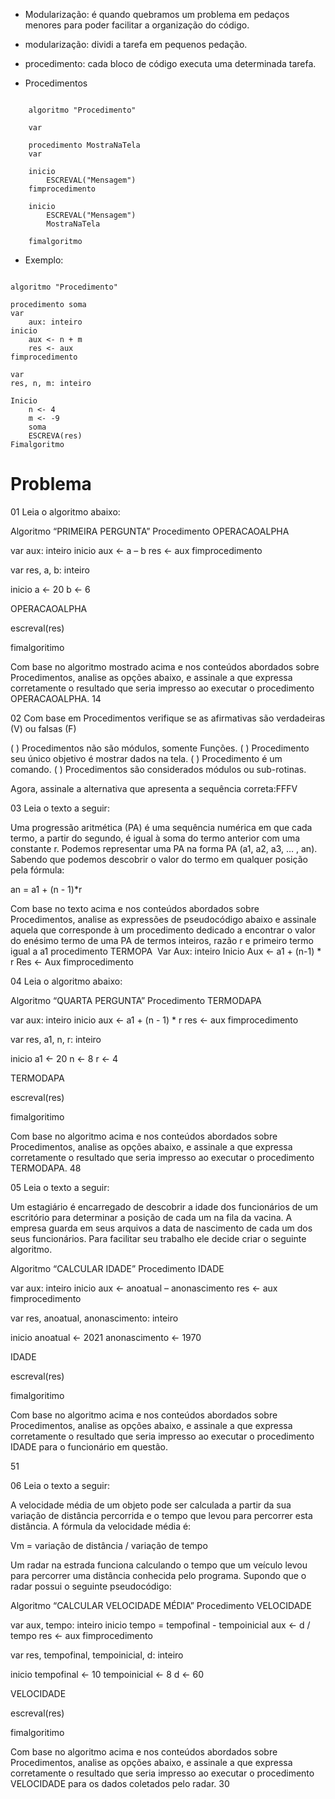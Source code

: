 - Modularização: é quando quebramos um problema em pedaços menores para poder facilitar a organização do código.

- modularização: dividi a tarefa em pequenos pedação.
- procedimento: cada bloco de código executa uma determinada tarefa.


- Procedimentos

```

	algoritmo "Procedimento"
	
	var

	procedimento MostraNaTela
	var

	inicio
		ESCREVAL("Mensagem")
	fimprocedimento

	inicio
		ESCREVAL("Mensagem")
		MostraNaTela

	fimalgoritmo

```


- Exemplo:

```

algoritmo "Procedimento"

procedimento soma
var
	aux: inteiro
inicio
	aux <- n + m
	res <- aux
fimprocedimento

var
res, n, m: inteiro

Inicio
	n <- 4
	m <- -9
	soma
	ESCREVA(res)
Fimalgoritmo

```


#  Problema

01
Leia o algoritmo abaixo:

Algoritmo “PRIMEIRA PERGUNTA”
Procedimento OPERACAOALPHA

var
aux: inteiro
inicio
aux <- a – b
res <- aux
fimprocedimento

var
res, a, b: inteiro

inicio
a <- 20
b <- 6

OPERACAOALPHA

escreval(res)

fimalgoritimo

Com base no algoritmo mostrado acima e nos conteúdos abordados sobre Procedimentos, analise as opções abaixo, e assinale a que expressa corretamente o resultado que seria impresso ao executar o procedimento OPERACAOALPHA.
14


02
Com base em Procedimentos verifique se as afirmativas são verdadeiras (V) ou falsas (F)

( ) Procedimentos não são módulos, somente Funções.
( ) Procedimento seu único objetivo é mostrar dados na tela.
( ) Procedimento é um comando.
( ) Procedimentos são considerados módulos ou sub-rotinas.

Agora, assinale a alternativa que apresenta a sequência correta:
​FFFV



03
Leia o texto a seguir:

Uma progressão aritmética (PA) é uma sequência numérica em que cada termo, a partir do segundo, é igual à soma do termo anterior com uma constante r. Podemos representar uma PA na forma PA (a1, a2, a3, … , an). Sabendo que podemos descobrir o valor do termo em qualquer posição pela fórmula:

an = a1 + (n - 1)*r

Com base no texto acima e nos conteúdos abordados sobre Procedimentos, analise as expressões de pseudocódigo abaixo e assinale aquela que corresponde à um procedimento dedicado a encontrar o valor do enésimo termo de uma PA de termos inteiros, razão r e primeiro termo igual a a1
​procedimento TERMOPA
​
Var
​Aux: inteiro
​Inicio
​Aux <- a1 + (n-1) * r
​Res <- Aux
​fimprocedimento


04
Leia o algoritmo abaixo:

Algoritmo “QUARTA PERGUNTA”
Procedimento TERMODAPA

var
aux: inteiro
inicio
aux <- a1 + (n - 1) * r
res <- aux
fimprocedimento

var
res, a1, n, r: inteiro

inicio
a1 <- 20
n <- 8
r <- 4

TERMODAPA

escreval(res)

fimalgoritimo

Com base no algoritmo acima e nos conteúdos abordados sobre Procedimentos, analise as opções abaixo, e assinale a que expressa corretamente o resultado que seria impresso ao executar o procedimento TERMODAPA.
​48


05
Leia o texto a seguir:

Um estagiário é encarregado de descobrir a idade dos funcionários de um escritório para determinar a posição de cada um na fila da vacina. A empresa guarda em seus arquivos a data de nascimento de cada um dos seus funcionários. Para facilitar seu trabalho ele decide criar o seguinte algoritmo.

Algoritmo “CALCULAR IDADE”
Procedimento IDADE

var
aux: inteiro
inicio
aux <- anoatual – anonascimento
res <- aux
fimprocedimento

var
res, anoatual, anonascimento: inteiro

inicio
anoatual <- 2021
anonascimento <- 1970

IDADE

escreval(res)

fimalgoritimo

Com base no algoritmo acima e nos conteúdos abordados sobre Procedimentos, analise as opções abaixo, e assinale a que expressa corretamente o resultado que seria impresso ao executar o procedimento IDADE para o funcionário em questão.

51



06
Leia o texto a seguir:

A velocidade média de um objeto pode ser calculada a partir da sua variação de distância percorrida e o tempo que levou para percorrer esta distância. A fórmula da velocidade média é:

Vm = variação de distância / variação de tempo

Um radar na estrada funciona calculando o tempo que um veículo levou para percorrer uma distância conhecida pelo programa. Supondo que o radar possui o seguinte pseudocódigo:

Algoritmo “CALCULAR VELOCIDADE MÉDIA”
Procedimento VELOCIDADE

var
aux, tempo: inteiro
inicio
tempo = tempofinal - tempoinicial
aux <- d / tempo
res <- aux
fimprocedimento

var
res, tempofinal, tempoinicial, d: inteiro

inicio
tempofinal <- 10
tempoinicial <- 8
d <- 60

VELOCIDADE

escreval(res)

fimalgoritimo

Com base no algoritmo acima e nos conteúdos abordados sobre Procedimentos, analise as opções abaixo, e assinale a que expressa corretamente o resultado que seria impresso ao executar o procedimento VELOCIDADE para os dados coletados pelo radar.
30